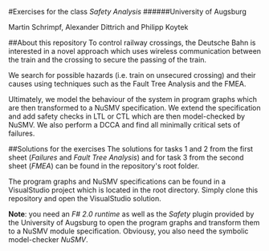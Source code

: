 #Exercises for the class *Safety Analysis*
######University of Augsburg

Martin Schrimpf, Alexander Dittrich and Philipp Koytek

##About this repository
To control railway crossings, the Deutsche Bahn is interested in a novel approach which uses wireless communication between the train and the crossing to secure the passing of the train.

We search for possible hazards (i.e. train on unsecured crossing) and their causes using techniques such as the Fault Tree Analysis and the FMEA.

Ultimately, we model the behaviour of the system in program graphs which are then transformed to a NuSMV specification.
We extend the specification and add safety checks in LTL or CTL which are then model-checked by NuSMV.
We also perform a DCCA and find all minimally critical sets of failures.


##Solutions for the exercises
The solutions for tasks 1 and 2 from the first sheet (*Failures* and *Fault Tree Analysis*) and for task 3 from the second sheet (*FMEA*) can be found in the repository's root folder.

The program graphs and NuSMV specifications can be found in a VisualStudio project which is located in the root directory.
Simply clone this repository and open the VisualStudio solution.

**Note**: you need an *F# 2.0 runtime* as well as the *Safety* plugin provided by the University of Augsburg to open the program graphs and transform them to a NuSMV module specification.
Obviousy, you also need the symbolic model-checker *NuSMV*.